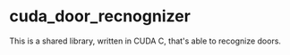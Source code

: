 # cuda_door_recnognizer
This is a shared library, written in CUDA C, that's able to recognize doors.
